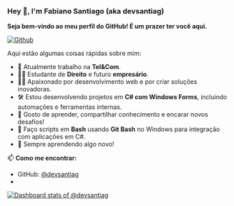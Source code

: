 ### Hey 👋, I'm Fabiano Santiago (aka devsantiag)

**Seja bem-vindo ao meu perfil do GitHub! É um prazer ter você aqui.**

[![Github](https://img.shields.io/github/followers/devsantiag?label=Follow&style=social)](https://github.com/devsantiag)

Aqui estão algumas coisas rápidas sobre mim:

- 💼 Atualmente trabalho na **Tel&Com**.
- 👨‍🎓 Estudante de **Direito** e futuro **empresário**.
- 🧑‍💻 Apaixonado por desenvolvimento web e por criar soluções inovadoras.
- 🛠️ Estou desenvolvendo projetos em **C# com Windows Forms**, incluindo automações e ferramentas internas.
- 💬 Gosto de aprender, compartilhar conhecimento e encarar novos desafios!
- 🐧 Faço scripts em **Bash** usando **Git Bash** no Windows para integração com aplicações em C#.
- 🌱 Sempre aprendendo algo novo!

📫 **Como me encontrar:**
- GitHub: [@devsantiag](https://github.com/devsantiag)
- 
[![Dashboard stats of @devsantiag](https://next.ossinsight.io/widgets/official/compose-user-dashboard-stats/thumbnail.png?user_id=98044979&image_size=auto&color_scheme=dark)](https://next.ossinsight.io/widgets/official/compose-user-dashboard-stats?user_id=98044979)


